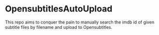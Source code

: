 # OpensubtitlesAutoUpload
This repo aims to conquer the pain to manually search the imdb id of given subtitle files by filename and upload to Opensubtitles.
